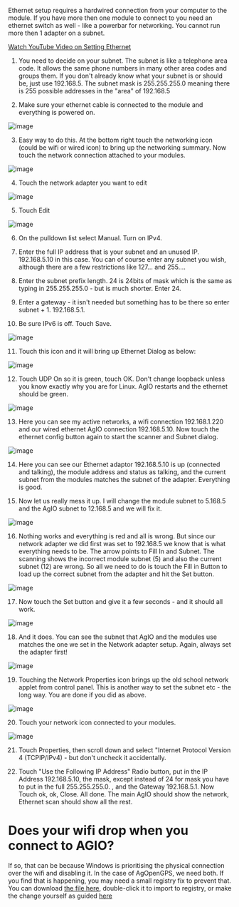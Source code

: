 Ethernet setup requires a hardwired connection from your computer to the module. If you have more then one module to connect to you need an ethernet switch as well - like a powerbar for networking. You cannot run more then 1 adapter on a subnet. 

[Watch YouTube Video on Setting Ethernet](https://www.youtube.com/watch?v=kb54ZQuGYJE)

1. You need to decide on your subnet. The subnet is like a telephone area code. It allows the same phone numbers in many other area codes and groups them. If you don't already know what your subnet is or should be, just use 192.168.5. The subnet mask is 255.255.255.0 meaning there is 255 possible addresses in the "area" of 192.168.5

2. Make sure your ethernet cable is connected to the module and everything is powered on. 

![image](img/ethernet-connected.png)

3. Easy way to do this. At the bottom right touch the networking icon (could be wifi or wired icon) to bring up the networking summary. Now touch the network connection attached to your modules. 

![image](img/ethernet-settings.png)


4. Touch the network adapter you want to edit


![image](img/ethernet-network-adapter.png)


5. Touch Edit


![image](img/ethernet-adapter-settings.png)

6. On the pulldown list select Manual. Turn on IPv4. 

7. Enter the full IP address that is your subnet and an unused IP. 192.168.5.10 in this case. You can of course enter any subnet you wish, although there are a few restrictions like 127... and 255.... 

8. Enter the subnet prefix length. 24 is 24bits of mask which is the same as typing in 255.255.255.0 - but is much shorter. Enter 24.

9. Enter a gateway - it isn't needed but something has to be there so enter subnet + 1. 192.168.5.1.

10. Be sure IPv6 is off. Touch Save. 

![image](img/agio-open-ethernet.png)


11. Touch this icon and it will bring up Ethernet Dialog as below:


![image](img/agio-ethernet-configuration.png)


12. Touch UDP On so it is green, touch OK. Don't change loopback unless you know exactly why you are for Linux. AgIO restarts and the ethernet should be green. 


![image](img/agio-ethernet-connected.png)

13. Here you can see my active networks, a wifi connection 192.168.1.220 and our wired ethernet AgIO connection 192.168.5.10. Now touch the ethernet config button again to start the scanner and Subnet dialog. 

![image](img/agio-ethernet-subnet.png)

14. Here you can see our Ethernet adaptor 192.168.5.10 is up (connected and talking), the module address and status as talking, and the current subnet from the modules matches the subnet of the adapter. Everything is good. 

15. Now let us really mess it up. I will change the module subnet to 5.168.5 and the AgIO subnet to 12.168.5 and we will fix it. 

![image](img/agio-ethernet-subnet-wrong.png)

16. Nothing works and everything is red and all is wrong. But since our network adapter we did first was set to 192.168.5 we know that is what everything needs to be. The arrow points to Fill In and Subnet. The scanning shows the incorrect module subnet (5) and also the current subnet (12) are wrong. So all we need to do is touch the Fill in Button to load up the correct subnet from the adapter and hit the Set button.

![image](img/agio-ethernet-subnet-set.png)

17. Now touch the Set button and give it a few seconds - and it should all work. 

![image](img/agio-ethernet-subnet-corrected.png)

18. And it does. You can see the subnet that AgIO and the modules use matches the one we set in the Network adapter setup. Again, always set the adapter first! 

![image](img/agio-ethernet-subnet-windows-network.png)

19. Touching the Network Properties icon brings up the old school network applet from control panel. This is another way to set the subnet etc - the long way. You are done if you did as above. 

![image](img/ethernet-adapters.png)

20. Touch your network icon connected to your modules. 

![image](img/ethernet-ipv4-properties.png)

21. Touch Properties, then scroll down and select "Internet Protocol Version 4 (TCPIP/IPv4) - but don't uncheck it accidentally.

22. Touch "Use the Following IP Address" Radio button, put in the IP Address 192.168.5.10, the mask, except instead of 24 for mask you have to put in the full 255.255.255.0. , and the Gateway 192.168.5.1. Now Touch ok, ok, Close. All done. The main AgIO should show the network, Ethernet scan should show all the rest.  

# Does your wifi drop when you connect to AGIO?

If so, that can be because Windows is prioritising the physical connection over the wifi and disabling it. In the case of AgOpenGPS, we need both. If you find that is happening, you may need a small registry fix to prevent that. You can download [the file here](https://raw.githubusercontent.com/AgOpenGPS-Official/Boards/main/Misc/Network-Drop-Fix.reg), double-click it to import to registry, or make the change yourself as guided [here](https://discourse.agopengps.com/t/toughpad-book/399/110)
